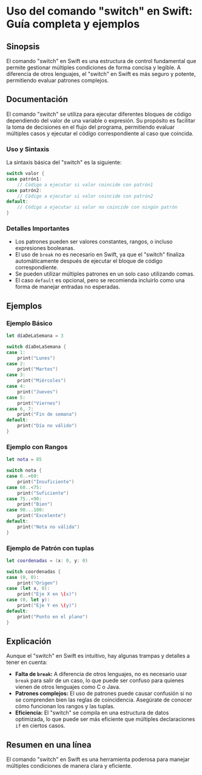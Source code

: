 <!--
Meta Description: # Uso del comando "switch" en Swift: Guía completa y ejemplos ## Sinopsis El comando "switch" en Swift es una estructura de control fundamental que pe...
Meta Keywords: print, case, switch, swift, una
-->

# Uso del comando "switch" en Swift: Guía completa y ejemplos

## Sinopsis
El comando "switch" en Swift es una estructura de control fundamental que permite gestionar múltiples condiciones de forma concisa y legible. A diferencia de otros lenguajes, el "switch" en Swift es más seguro y potente, permitiendo evaluar patrones complejos.

## Documentación
El comando "switch" se utiliza para ejecutar diferentes bloques de código dependiendo del valor de una variable o expresión. Su propósito es facilitar la toma de decisiones en el flujo del programa, permitiendo evaluar múltiples casos y ejecutar el código correspondiente al caso que coincida.

### Uso y Sintaxis
La sintaxis básica del "switch" es la siguiente:

```swift
switch valor {
case patrón1:
    // Código a ejecutar si valor coincide con patrón1
case patrón2:
    // Código a ejecutar si valor coincide con patrón2
default:
    // Código a ejecutar si valor no coincide con ningún patrón
}
```

### Detalles Importantes
- Los patrones pueden ser valores constantes, rangos, o incluso expresiones booleanas.
- El uso de `break` no es necesario en Swift, ya que el "switch" finaliza automáticamente después de ejecutar el bloque de código correspondiente.
- Se pueden utilizar múltiples patrones en un solo caso utilizando comas.
- El caso `default` es opcional, pero se recomienda incluirlo como una forma de manejar entradas no esperadas.

## Ejemplos
### Ejemplo Básico
```swift
let díaDeLaSemana = 3

switch díaDeLaSemana {
case 1:
    print("Lunes")
case 2:
    print("Martes")
case 3:
    print("Miércoles")
case 4:
    print("Jueves")
case 5:
    print("Viernes")
case 6, 7:
    print("Fin de semana")
default:
    print("Día no válido")
}
```

### Ejemplo con Rangos
```swift
let nota = 85

switch nota {
case 0..<60:
    print("Insuficiente")
case 60..<75:
    print("Suficiente")
case 75..<90:
    print("Bien")
case 90...100:
    print("Excelente")
default:
    print("Nota no válida")
}
```

### Ejemplo de Patrón con tuplas
```swift
let coordenadas = (x: 0, y: 0)

switch coordenadas {
case (0, 0):
    print("Origen")
case (let x, 0):
    print("Eje X en \(x)")
case (0, let y):
    print("Eje Y en \(y)")
default:
    print("Punto en el plano")
}
```

## Explicación
Aunque el "switch" en Swift es intuitivo, hay algunas trampas y detalles a tener en cuenta:
- **Falta de `break`:** A diferencia de otros lenguajes, no es necesario usar `break` para salir de un caso, lo que puede ser confuso para quienes vienen de otros lenguajes como C o Java.
- **Patrones complejos:** El uso de patrones puede causar confusión si no se comprenden bien las reglas de coincidencia. Asegúrate de conocer cómo funcionan los rangos y las tuplas.
- **Eficiencia:** El "switch" se compila en una estructura de datos optimizada, lo que puede ser más eficiente que múltiples declaraciones `if` en ciertos casos.

## Resumen en una línea
El comando "switch" en Swift es una herramienta poderosa para manejar múltiples condiciones de manera clara y eficiente.